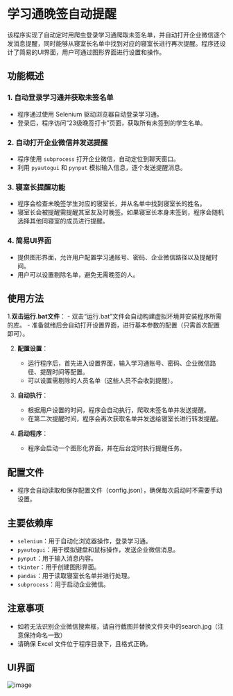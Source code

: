 # 学习通晚签自动提醒

该程序实现了自动定时用爬虫登录学习通爬取未签名单，并自动打开企业微信逐个发消息提醒，同时能够从寝室长名单中找到对应的寝室长进行再次提醒。程序还设计了简易的UI界面，用户可通过图形界面进行设置和操作。

## 功能概述

### 1. 自动登录学习通并获取未签名单
- 程序通过使用 Selenium 驱动浏览器自动登录学习通。
- 登录后，程序访问“23级晚签打卡”页面，获取所有未签到的学生名单。

### 2. 自动打开企业微信并发送提醒
- 程序使用 `subprocess` 打开企业微信，自动定位到聊天窗口。
- 利用 `pyautogui` 和 `pynput` 模拟输入信息，逐个发送提醒消息。

### 3. 寝室长提醒功能
- 程序会检查未晚签学生对应的寝室长，并从名单中找到寝室长的姓名。
- 寝室长会被提醒需提醒其室友及时晚签。如果寝室长本身未签到，程序会随机选择其他同寝室的成员进行提醒。

### 4. 简易UI界面
- 提供图形界面，允许用户配置学习通账号、密码、企业微信路径以及提醒时间。
- 用户可以设置剔除名单，避免无需晚签的人。

## 使用方法

1.**双击运行.bat文件**：
    - 双击“运行.bat”文件会自动构建虚拟环境并安装程序所需的库。
    - 准备就绪后会自动打开设置界面，进行基本参数的配置（只需首次配置即可）。

2. **配置设置**：
    - 运行程序后，首先进入设置界面，输入学习通账号、密码、企业微信路径、提醒时间等配置。
    - 可以设置需剔除的人员名单（这些人员不会收到提醒）。

3. **自动执行**：
    - 根据用户设置的时间，程序会自动执行，爬取未签名单并发送提醒。
    - 在第二次提醒时间，程序会再次获取名单并发送给寝室长进行转发提醒。

4. **启动程序**：
    - 程序会启动一个图形化界面，并在后台定时执行提醒任务。

## 配置文件
- 程序会自动读取和保存配置文件（config.json），确保每次启动时不需要手动设置。

## 主要依赖库
- `selenium`：用于自动化浏览器操作，登录学习通。
- `pyautogui`：用于模拟键盘和鼠标操作，发送企业微信消息。
- `pynput`：用于输入消息内容。
- `tkinter`：用于创建图形界面。
- `pandas`：用于读取寝室长名单并进行处理。
- `subprocess`：用于启动企业微信。

## 注意事项
- 如若无法识别企业微信搜索框，请自行截图并替换文件夹中的search.jpg（注意保持命名一致）
- 请确保 Excel 文件位于程序目录下，且格式正确。

## UI界面
![image](https://github.com/user-attachments/assets/c915e9b8-38a2-4a4a-9fb3-2fb9b94eb8b8)

